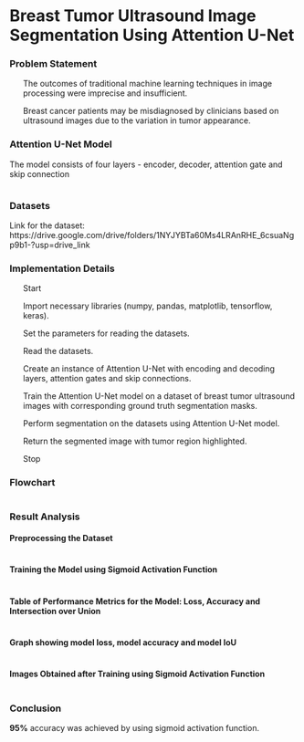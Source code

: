 <h1>Breast Tumor Ultrasound Image Segmentation Using Attention U-Net</h1>
<h3>Problem Statement</h3>
<ul>The outcomes of traditional machine learning techniques in image processing were imprecise and insufficient.</ul>
<ul>Breast cancer patients may be misdiagnosed by clinicians based on ultrasound images due to the variation in tumor appearance.</ul>
<h3>Attention U-Net Model</h3>
<p>The model consists of four layers - encoder, decoder, attention gate and skip connection</p>
<img src="https://github.com/IshitaSinha1603/Breast-Tumor-Segmentation-Using-Attention-U-Net/assets/143889002/1edb77c1-f5ce-454c-912a-c0988a1b4b76" alt="">
<h3>Datasets</h3>
<p>Link for the dataset: https://drive.google.com/drive/folders/1NYJYBTa60Ms4LRAnRHE_6csuaNgp9b1-?usp=drive_link</p>
<h3>Implementation Details</h3>
<ol>Start</ol>
<ol>Import necessary libraries (numpy, pandas, matplotlib, tensorflow, keras).</ol>
<ol>Set the parameters for reading the datasets.</ol>
<ol>Read the datasets.</ol>
<ol>Create an instance of Attention U-Net with encoding and decoding layers, attention gates and skip connections.</ol>
<ol>Train the Attention U-Net model on a dataset of breast tumor ultrasound images with corresponding ground truth segmentation masks.</ol>
<ol>Perform segmentation on the datasets using Attention U-Net model.</ol>
<ol>Return the segmented image with tumor region highlighted.</ol>
<ol>Stop</ol>
<h3>Flowchart</h3>
<img src="https://github.com/IshitaSinha1603/Breast-Tumor-Segmentation-Using-Attention-U-Net/assets/143889002/c83ff59e-c262-4e69-9a4d-faaddd3ab741" alt="">
<h3>Result Analysis</h3>
<h4>Preprocessing the Dataset</h4>
<img src="https://github.com/IshitaSinha1603/Breast-Tumor-Segmentation-Using-Attention-U-Net/assets/143889002/281d6c6a-9ca2-4c6d-b6bc-9b92714b33a4" alt="">
<h4>Training the Model using Sigmoid Activation Function</h4>
<img src="https://github.com/IshitaSinha1603/Breast-Tumor-Segmentation-Using-Attention-U-Net/assets/143889002/a654c822-b573-4de0-b366-07e303e5d33a" alt="">
<h4>Table of Performance Metrics for the Model: Loss, Accuracy and Intersection over Union</h4>
<img src="https://github.com/IshitaSinha1603/Breast-Tumor-Segmentation-Using-Attention-U-Net/assets/143889002/acddc980-b8c2-48c9-bff1-258a798ac492" alt="">
<h4>Graph showing model loss, model accuracy and model IoU</h4>
<img src="https://github.com/IshitaSinha1603/Breast-Tumor-Segmentation-Using-Attention-U-Net/assets/143889002/e43fcf61-6c7a-47b3-977f-17c019c3794d" alt="">
<h4>Images Obtained after Training using Sigmoid Activation Function</h4>
<img src="https://github.com/IshitaSinha1603/Breast-Tumor-Segmentation-Using-Attention-U-Net/assets/143889002/aa27d284-e587-4d09-b0bf-1c9b52d6d1a9" alt="">
<h3>Conclusion</h3>
<p><b>95%</b> accuracy was achieved by using sigmoid activation function.</p>
